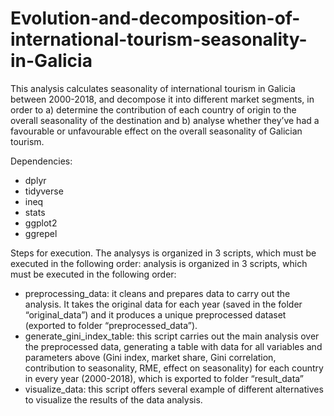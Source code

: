 # Evolution-and-decomposition-of-international-tourism-seasonality-in-Galicia

This analysis calculates seasonality of international tourism in Galicia between 2000-2018, and decompose it into different market segments, in order to 
a) determine the contribution of each country of origin to the overall seasonality of the destination and
b) analyse whether they’ve had a favourable or unfavourable effect on the overall seasonality of Galician tourism.

Dependencies:
- dplyr
- tidyverse
- ineq
- stats
- ggplot2
- ggrepel

Steps for execution. 
The analysys is organized in 3 scripts, which must be executed in the following order:
analysis is organized in 3 scripts, which must be executed in the following order:
  - preprocessing_data: it cleans and prepares data to carry out the analysis. It takes the original data for each year (saved in the       folder “original_data”) and it produces a unique preprocessed dataset (exported to folder “preprocessed_data”).
  - generate_gini_index_table: this script carries out the main analysis over the preprocessed data, generating a table with data for all     variables and parameters above (Gini index, market share, Gini correlation, contribution to seasonality, RME, effect on seasonality) for   each country in every year (2000-2018), which is exported to folder “result_data”
  - visualize_data: this script offers several example of different alternatives to visualize the results of the data analysis.
